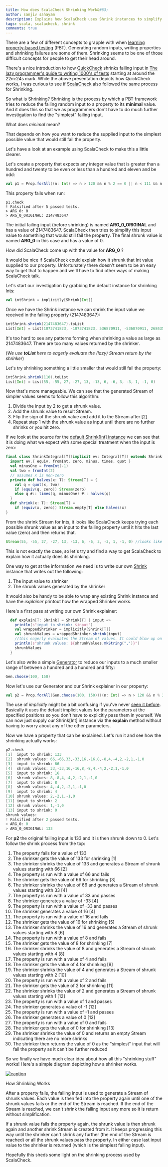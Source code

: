 ```yaml
---
title: How does ScalaCheck Shrinking Work&#63;
author: sanjiv sahayam
description: Explains how ScalaCheck uses Shrink instances to simplify failing inputs to your property
tags: scala, scalacheck, shrink
comments: true
---
```


There are a few of different concepts to grapple with when [learning property-based testing](https://github.com/ssanj/intro-to-property-based-testing) (PBT). Generating random inputs, writing properties and shrinking failures are some of them. Shrinking seems to be one of those difficult concepts for people to get their head around.

There's a nice introduction to how [QuickCheck](https://hackage.haskell.org/package/QuickCheck) shrinks failing input in [The lazy programmer's guide to writing 1000's of tests](https://skillsmatter.com/skillscasts/6432-the-lazy-programmers-guide-to-writing-1000s-of-tests-an-introduction-to-property-based-testing) starting at around the 22m:24s mark. While the above presentation depicts how QuickCheck works, I was curious to see if [ScalaCheck](http://www.scalacheck.org/) also followed the same process for Shrinking.

So what is Shrinking? Shrinking is the process by which a PBT framework tries to reduce the failing random input to a property to its __minimal__ value. And it does this so that we as programmers don't have to do much further investigation to find the "simplest" failing input.

What does _minimal_ mean?

That depends on how you want to reduce the supplied input to the simplest possible value that would still fail the property.

Let's have a look at an example using ScalaCheck to make this a little clearer.

Let's create a property that expects any integer value that is greater than a hundred and twenty to be even or less than a hundred and eleven and be odd:

```{.scala .scrollx}
val p1 = Prop.forAll((n: Int) => n > 120 && n % 2 == 0 || n < 111 && n % 2 != 0 )
```

This property fails when run:

```{.command .scrollx}
p1.check
! Falsified after 5 passed tests.
> ARG_0: 0
> ARG_0_ORIGINAL: 2147483647
```

The initial failing input (before shrinking) is named __ARG_0_ORIGINAL__ and has a value of  2147483647. ScalaCheck then tries to simplify this input value to something that would still fail the property. The final shrunk value is named __ARG_0__ in this case and has a value of 0.

How did ScalaCheck come up with the value for __ARG_0__ ?

It would be nice if ScalaCheck could explain how it shrunk that Int value supplied to our property. Unfortunately there doesn't seem to be an easy way to get that to happen and we'll have to find other ways of making ScalaCheck talk.

Let's start our investigation by grabbing the default instance for shrinking Ints:


```{.scala .scrollx}
val intShrink = implicitly[Shrink[Int]]
```

Once we have the Shrink instance we can shrink the input value we received in the failing property (2147483647):

```{.scala .scrollx}
intShrink.shrink(2147483647).toList
List[Int] = List(1073741823, -1073741823, 536870911, -536870911, 268435455, -268435455, 134217727, -134217727, 67108863, -67108863, 33554431, -33554431, 16777215, -16777215, 8388607, -8388607, 4194303, -4194303, 2097151, -2097151, 1048575, -1048575, 524287, -524287, 262143, -262143, 131071, -131071, 65535, -65535, 32767, -32767, 16383, -16383, 8191, -8191, 4095, -4095, 2047, -2047, 1023, -1023, 511, -511, 255, -255, 127, -127, 63, -63, 31, -31, 15, -15, 7, -7, 3, -3, 1, -1, 0)
```

It's too hard to see any patterns forming when shrinking a value as large as 2147483647. There are too many values returned by the shrinker.

(_We use __toList__ here to eagerly evaluate the (lazy) Stream return by the shrinker_)

Let's try shrinking something a little smaller that would still fail the property:

```{.scala .scrollx}
intShrink.shrink(110).toList
List[Int] = List(55, -55, 27, -27, 13, -13, 6, -6, 3, -3, 1, -1, 0)
```
Now that's more manageable. We can see that the generated Stream of simpler values seems to follow this algorithm:

1. Divide the input by 2 to get a shrunk value.
1. Add the shrunk value to result Stream.
1. Flip the sign of the shrunk value and add it to the Stream after [2].
1. Repeat step 1 with the shrunk value as input until there are no further shrinks or you hit zero.

If we look at the source for the [default Shrink[Int] instance](https://github.com/rickynils/scalacheck/blob/99c0123ef8f53b2920c325555633a36a48c0f1e7/src/main/scala/org/scalacheck/Shrink.scala#L235) we can see that it is doing what we expect with some special treatment when the input is zero:

```{.scala .scrollx}
final class ShrinkIntegral[T](implicit ev: Integral[T]) extends Shrink[T] {
  import ev.{ equiv, fromInt, zero, minus, times, quot }
  val minusOne = fromInt(-1)
  val two = fromInt(2)
  // assumes x is non-zero
  private def halves(x: T): Stream[T] = {
    val q = quot(x, two)
    if (equiv(q, zero)) Stream(zero)
    else q #:: times(q, minusOne) #:: halves(q)
  }
  def shrink(x: T): Stream[T] =
    if (equiv(x, zero)) Stream.empty[T] else halves(x)
}
```

From the shrink Stream for Ints, it looks like ScalaCheck keeps trying each possible shrunk value as an input to the failing property until it hits the last value (zero) and then returns that.

```{.scala .scrollx}
Stream(55, -55, 27, -27, 13, -13, 6, -6, 3, -3, 1, -1, 0) //looks like each value is tried in turn until 0
```


This is not exactly the case, so let's try and find a way to get ScalaCheck to explain how it actually does its shrinking.

One way to get at the information we need is to write our own [Shrink](https://github.com/rickynils/scalacheck/blob/99c0123ef8f53b2920c325555633a36a48c0f1e7/src/main/scala/org/scalacheck/Shrink.scala#L18) instance that writes out the following:

1. The input value to shrinker
1. The shrunk values generated by the shrinker

It would also be handy to be able to wrap any existing Shrink instance and have the _explainer_ printout how the wrapped Shrinker works.

Here's a first pass at writing our own Shrink explainer:

```{.scala .scrollx}
  def explain[T: Shrink] = Shrink[T] { input =>
    println(s"input to shrink: $input")
    val wrappedShrinker = implicitly[Shrink[T]]
    val shrunkValues = wrappedShrinker.shrink(input)
    //this eagerly evaluates the Stream of values. It could blow up on very large Streams or expensive computations.
    println(s"shrunk values: ${shrunkValues.mkString(",")}")
    shrunkValues
  }
```

Let's also write a simple [Generator](https://github.com/rickynils/scalacheck/blob/99c0123ef8f53b2920c325555633a36a48c0f1e7/src/main/scala/org/scalacheck/Gen.scala) to reduce our inputs to a much smaller range of between a hundred and a hundred and fifty:

```{.scala .scrollx}
Gen.choose(100, 150)
```

Now let's use our Generator and our Shrink explainer in our property:

```{.scala .scrollx}
val p2 = Prop.forAll(Gen.choose(100, 150))((n: Int) => n > 120 && n % 2 == 0 || n < 111 && n % 2 != 0 )(implicitly,  explain[Int], implicitly)
```

The use of _implicitly_ might be a bit confusing if you've never [seen it before](http://stackoverflow.com/questions/22552985/scala-passing-one-implicit-parameter-implicitly-and-the-other-explicitly-is-it). Basically it uses the default implicit values for the parameters at the specified positions so you don't have to explicitly pass them in yourself. We can now just supply our Shrink[Int] instance via the __explain__ method without having to worry about any of the other parameters.

Now we have a property that can be explained. Let's run it and see how the shrinking actually works:

```{.scala .scrollx}
p2.check
[1]  input to shrink: 133
[2]  shrunk values: 66,-66,33,-33,16,-16,8,-8,4,-4,2,-2,1,-1,0
[3]  input to shrink: 66
[4]  shrunk values: 33,-33,16,-16,8,-8,4,-4,2,-2,1,-1,0
[5]  input to shrink: 16
[6]  shrunk values: 8,-8,4,-4,2,-2,1,-1,0
[7]  input to shrink: 8
[8]  shrunk values: 4,-4,2,-2,1,-1,0
[9]  input to shrink: 4
[10] shrunk values: 2,-2,1,-1,0
[11] input to shrink: 2
[12] shrunk values: 1,-1,0
[13] input to shrink: 0
shrunk values:
! Falsified after 2 passed tests.
> ARG_0: 0
> ARG_0_ORIGINAL: 133
```

For __p2__ the original failing input is 133 and it is then shrunk down to 0. Let's follow the shrink process from the top:

1. The property fails for a value of 133
1. The shrinker gets the value of 133 for shrinking [1]
1. The shrinker shrinks the value of 133 and generates a Stream of shrunk values starting with 66 [2]
1. The property is run with a value of 66 and fails
1. The shrinker gets the value of 66 for shrinking [3]
1. The shrinker shrinks the value of 66 and generates a Stream of shrunk values starting with 33 [4]
1. The property is run with a value of 33 and passes
1. The shrinker generates a value of -33  [4]
1. The property is run with a value of -33 and passes
1. The shrinker generates a value of 16   [4]
1. The property is run with a value of 16 and fails
1. The shrinker gets the value of 16 for shrinking [5]
1. The shrinker shrinks the value of 16 and generates a Stream of shrunk values starting with 8 [6]
1. The property is run with a value of 8 and fails
1. The shrinker gets the value of 8 for shrinking [7]
1. The shrinker shrinks the value of 8 and generates a Stream of shrunk values starting with 4 [8]
1. The property is run with a value of 4 and fails
1. The shrinker gets the value of 4 for shrinking [9]
1. The shrinker shrinks the value of 4 and generates a Stream of shrunk values starting with 2 [10]
1. The property is run with a value of 2 and fails
1. The shrinker gets the value of 2 for shrinking [11]
1. The shrinker shrinks the value of 2 and generates a Stream of shrunk values starting with 1 [12]
1. The property is run with a value of 1 and passes
1. The shrinker generates a value of -1 [12]
1. The property is run with a value of -1 and passes
1. The shrinker generates a value of 0 [12]
1. The property is run with a value of 0 and fails
1. The shrinker gets the value of 0 for shrinking [13]
1. The shrinker shrinks the value of 0 and returns an empty Stream indicating there are no more shrinks
1. The shrinker then returns the value of 0 as the "simplest" input that will fail the property as it can't be further reduced

So we finally we have much clear idea about how all this "shrinking stuff" works! Here's a simple diagram depicting how a shrinker works.

<div class="figure">
<a href="../images/pbt_how-does-scalacheck-shrinking-work.png"><img src="../images/pbt_how-does-scalacheck-shrinking-work.png" alt="caption"></a>
<p class="caption">How Shrinking Works</p>
</div>

After a property fails, the failing input is used to generate a Stream of shrunk values. Each value is then fed into the property again until one of the shrunk values fails or the end of the Stream is reached. If the end of the Stream is reached, we can't shrink the failing input any more so it is return without simplification.

If a shrunk value fails the property again, the shrunk value is then shrunk again and another shrink Stream is created from it. It keeps progressing this way until the shrinker can't shrink any further (the end of the Stream is reached) or all the shrunk values pass the property. In either case last input value to the shrinker is returned (which is the simplest failing input).

Hopefully this sheds some light on the shrinking process used by ScalaCheck.